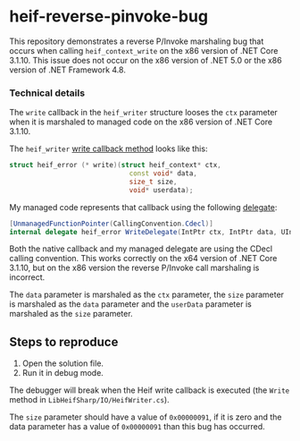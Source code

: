 # heif-reverse-pinvoke-bug

This repository demonstrates a reverse P/Invoke marshaling bug that occurs when calling `heif_context_write` on
the x86 version of .NET Core 3.1.10.
This issue does not occur on the x86 version of .NET 5.0 or the x86 version of .NET Framework 4.8.

### Technical details

The `write` callback in the `heif_writer` structure looses the `ctx` parameter when it is marshaled to managed code on the x86 version of .NET Core 3.1.10.

The `heif_writer` [write callback method](https://github.com/strukturag/libheif/blob/667eeabb553ce73094eb29faea3f31fb8610fec2/libheif/heif.h#L1015) looks like this:

```c++
struct heif_error (* write)(struct heif_context* ctx,
                              const void* data,
                              size_t size,
                              void* userdata);
```

My managed code represents that callback using the following [delegate](https://github.com/0xC0000054/libheif-sharp/blob/de4545eb7643c3e3f53ee123c96defb74316b961/src/Interop/LibHeif/IO/heif_writer.cs#L28):

```c#
[UnmanagedFunctionPointer(CallingConvention.Cdecl)]
internal delegate heif_error WriteDelegate(IntPtr ctx, IntPtr data, UIntPtr size, IntPtr userData);
```

Both the native callback and my managed delegate are using the CDecl calling convention.
This works correctly on the x64 version of .NET Core 3.1.10, but on the x86 version the reverse P/Invoke call marshaling is incorrect.

The `data` parameter is marshaled as the `ctx` parameter, the `size` parameter is marshaled as the `data` parameter and the `userData` parameter is marshaled as the `size` parameter.

## Steps to reproduce

1. Open the solution file.
2. Run it in debug mode.

The debugger will break when the Heif write callback is executed (the `Write` method in `LibHeifSharp/IO/HeifWriter.cs`).

The `size` parameter should have a value of `0x00000091`, if it is zero and the data parameter has a value of `0x00000091`
than this bug has occurred.

